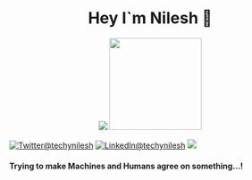 <h1 align="center" >Hey I`m Nilesh 👋</h1>
<p align="center">
<img src="https://github-readme-stats.vercel.app/api?username=techynilesh&show_icons=true&hide_title=true">

<img height="165" src="https://github-readme-stats.vercel.app/api/top-langs/?username=techynilesh&layout=compact&langs_count=10" />

 <a href="https://twitter.com/techynilesh"><img src="https://img.shields.io/badge/Twitter--_.svg?style=social&logo=twitter" alt="Twitter@techynilesh"></a>   <a href="https://www.linkedin.com/in/techynilesh"><img src="https://img.shields.io/badge/LinkedIn--_.svg?style=social&logo=linkedin" alt="LinkedIn@techynilesh"></a>   <a href="https://nileshverma.com/"><img src="https://img.shields.io/badge/Website-NileshVerma.Com-success"></a>
  
</p>

#### Trying to make Machines and Humans agree on something...!
